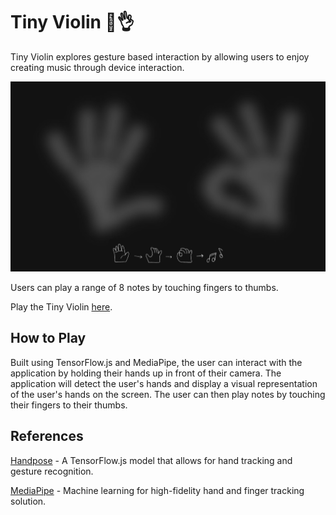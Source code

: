 # Tiny Violin 🎻👌

Tiny Violin explores gesture based interaction by allowing users to enjoy creating music through device interaction.

![TinyViolin](./screenshot.png)

Users can play a range of 8 notes by touching fingers to thumbs.

Play the Tiny Violin [here](https://tiny-violin.annabrisland.com/).

## How to Play
Built using TensorFlow.js and MediaPipe, the user can interact with the application by holding their hands up in front of their camera. The application will detect the user's hands and display a visual representation of the user's hands on the screen. The user can then play notes by touching their fingers to their thumbs.

## References
[Handpose](https://github.com/tensorflow/tfjs-models/tree/master/handpose) - A TensorFlow.js model that allows for hand tracking and gesture recognition.

[MediaPipe](https://github.com/google/mediapipe/blob/master/docs/solutions/hands.md) - Machine learning for high-fidelity hand and finger tracking solution.
